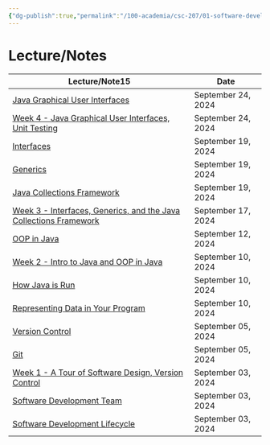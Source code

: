```yaml
---
{"dg-publish":true,"permalink":"/100-academia/csc-207/01-software-developer-skills-and-tools/1-software-developer-skills-and-tools/","tags":["#module","#university"],"created":"2024-09-03T19:56:30.550-04:00","updated":"2024-09-27T18:53:02.631-04:00"}
---
```


# Lecture/Notes

<div><table class="dataview table-view-table"><thead class="table-view-thead"><tr class="table-view-tr-header"><th class="table-view-th"><span>Lecture/Note</span><span class="dataview small-text">15</span></th><th class="table-view-th"><span>Date</span></th></tr></thead><tbody class="table-view-tbody"><tr><td><span><a data-tooltip-position="top" aria-label="100 Academia/CSC207/01 Software Developer Skills and Tools/Java Graphical User Interfaces.md" data-href="100 Academia/CSC207/01 Software Developer Skills and Tools/Java Graphical User Interfaces.md" href="100 Academia/CSC207/01 Software Developer Skills and Tools/Java Graphical User Interfaces.md" class="internal-link" target="_blank" rel="noopener">Java Graphical User Interfaces</a></span></td><td>September 24, 2024</td></tr><tr><td><span><a data-tooltip-position="top" aria-label="100 Academia/CSC207/01 Software Developer Skills and Tools/Week 4 - Java Graphical User Interfaces, Unit Testing.md" data-href="100 Academia/CSC207/01 Software Developer Skills and Tools/Week 4 - Java Graphical User Interfaces, Unit Testing.md" href="100 Academia/CSC207/01 Software Developer Skills and Tools/Week 4 - Java Graphical User Interfaces, Unit Testing.md" class="internal-link" target="_blank" rel="noopener">Week 4 - Java Graphical User Interfaces, Unit Testing</a></span></td><td>September 24, 2024</td></tr><tr><td><span><a data-tooltip-position="top" aria-label="100 Academia/CSC207/01 Software Developer Skills and Tools/Interfaces.md" data-href="100 Academia/CSC207/01 Software Developer Skills and Tools/Interfaces.md" href="100 Academia/CSC207/01 Software Developer Skills and Tools/Interfaces.md" class="internal-link" target="_blank" rel="noopener">Interfaces</a></span></td><td>September 19, 2024</td></tr><tr><td><span><a data-tooltip-position="top" aria-label="100 Academia/CSC207/01 Software Developer Skills and Tools/Generics.md" data-href="100 Academia/CSC207/01 Software Developer Skills and Tools/Generics.md" href="100 Academia/CSC207/01 Software Developer Skills and Tools/Generics.md" class="internal-link" target="_blank" rel="noopener">Generics</a></span></td><td>September 19, 2024</td></tr><tr><td><span><a data-tooltip-position="top" aria-label="100 Academia/CSC207/01 Software Developer Skills and Tools/Java Collections Framework.md" data-href="100 Academia/CSC207/01 Software Developer Skills and Tools/Java Collections Framework.md" href="100 Academia/CSC207/01 Software Developer Skills and Tools/Java Collections Framework.md" class="internal-link" target="_blank" rel="noopener">Java Collections Framework</a></span></td><td>September 19, 2024</td></tr><tr><td><span><a data-tooltip-position="top" aria-label="100 Academia/CSC207/01 Software Developer Skills and Tools/Week 3 - Interfaces, Generics, and the Java Collections Framework.md" data-href="100 Academia/CSC207/01 Software Developer Skills and Tools/Week 3 - Interfaces, Generics, and the Java Collections Framework.md" href="100 Academia/CSC207/01 Software Developer Skills and Tools/Week 3 - Interfaces, Generics, and the Java Collections Framework.md" class="internal-link" target="_blank" rel="noopener">Week 3 - Interfaces, Generics, and the Java Collections Framework</a></span></td><td>September 17, 2024</td></tr><tr><td><span><a data-tooltip-position="top" aria-label="100 Academia/CSC207/01 Software Developer Skills and Tools/OOP in Java.md" data-href="100 Academia/CSC207/01 Software Developer Skills and Tools/OOP in Java.md" href="100 Academia/CSC207/01 Software Developer Skills and Tools/OOP in Java.md" class="internal-link" target="_blank" rel="noopener">OOP in Java</a></span></td><td>September 12, 2024</td></tr><tr><td><span><a data-tooltip-position="top" aria-label="100 Academia/CSC207/01 Software Developer Skills and Tools/Week 2 - Intro to Java and OOP in Java.md" data-href="100 Academia/CSC207/01 Software Developer Skills and Tools/Week 2 - Intro to Java and OOP in Java.md" href="100 Academia/CSC207/01 Software Developer Skills and Tools/Week 2 - Intro to Java and OOP in Java.md" class="internal-link" target="_blank" rel="noopener">Week 2 - Intro to Java and OOP in Java</a></span></td><td>September 10, 2024</td></tr><tr><td><span><a data-tooltip-position="top" aria-label="100 Academia/CSC207/01 Software Developer Skills and Tools/How Java is Run.md" data-href="100 Academia/CSC207/01 Software Developer Skills and Tools/How Java is Run.md" href="100 Academia/CSC207/01 Software Developer Skills and Tools/How Java is Run.md" class="internal-link" target="_blank" rel="noopener">How Java is Run</a></span></td><td>September 10, 2024</td></tr><tr><td><span><a data-tooltip-position="top" aria-label="100 Academia/CSC207/01 Software Developer Skills and Tools/Representing Data in Your Program.md" data-href="100 Academia/CSC207/01 Software Developer Skills and Tools/Representing Data in Your Program.md" href="100 Academia/CSC207/01 Software Developer Skills and Tools/Representing Data in Your Program.md" class="internal-link" target="_blank" rel="noopener">Representing Data in Your Program</a></span></td><td>September 10, 2024</td></tr><tr><td><span><a data-tooltip-position="top" aria-label="100 Academia/CSC207/01 Software Developer Skills and Tools/Version Control.md" data-href="100 Academia/CSC207/01 Software Developer Skills and Tools/Version Control.md" href="100 Academia/CSC207/01 Software Developer Skills and Tools/Version Control.md" class="internal-link" target="_blank" rel="noopener">Version Control</a></span></td><td>September 05, 2024</td></tr><tr><td><span><a data-tooltip-position="top" aria-label="100 Academia/CSC207/01 Software Developer Skills and Tools/Git.md" data-href="100 Academia/CSC207/01 Software Developer Skills and Tools/Git.md" href="100 Academia/CSC207/01 Software Developer Skills and Tools/Git.md" class="internal-link" target="_blank" rel="noopener">Git</a></span></td><td>September 05, 2024</td></tr><tr><td><span><a data-tooltip-position="top" aria-label="100 Academia/CSC207/01 Software Developer Skills and Tools/Week 1 - A Tour of Software Design, Version Control.md" data-href="100 Academia/CSC207/01 Software Developer Skills and Tools/Week 1 - A Tour of Software Design, Version Control.md" href="100 Academia/CSC207/01 Software Developer Skills and Tools/Week 1 - A Tour of Software Design, Version Control.md" class="internal-link" target="_blank" rel="noopener">Week 1 - A Tour of Software Design, Version Control</a></span></td><td>September 03, 2024</td></tr><tr><td><span><a data-tooltip-position="top" aria-label="100 Academia/CSC207/01 Software Developer Skills and Tools/Software Development Team.md" data-href="100 Academia/CSC207/01 Software Developer Skills and Tools/Software Development Team.md" href="100 Academia/CSC207/01 Software Developer Skills and Tools/Software Development Team.md" class="internal-link" target="_blank" rel="noopener">Software Development Team</a></span></td><td>September 03, 2024</td></tr><tr><td><span><a data-tooltip-position="top" aria-label="100 Academia/CSC207/01 Software Developer Skills and Tools/Software Development Lifecycle.md" data-href="100 Academia/CSC207/01 Software Developer Skills and Tools/Software Development Lifecycle.md" href="100 Academia/CSC207/01 Software Developer Skills and Tools/Software Development Lifecycle.md" class="internal-link" target="_blank" rel="noopener">Software Development Lifecycle</a></span></td><td>September 03, 2024</td></tr></tbody></table></div>
